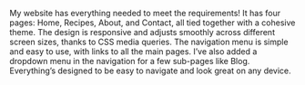 My website has everything needed to meet the requirements! It has four pages: Home, Recipes, About, and Contact, all tied together with a cohesive theme. The design is responsive and adjusts smoothly across different screen sizes, thanks to CSS media queries. The navigation menu is simple and easy to use, with links to all the main pages. I’ve also added a dropdown menu in the navigation for a few sub-pages like Blog. Everything’s designed to be easy to navigate and look great on any device.